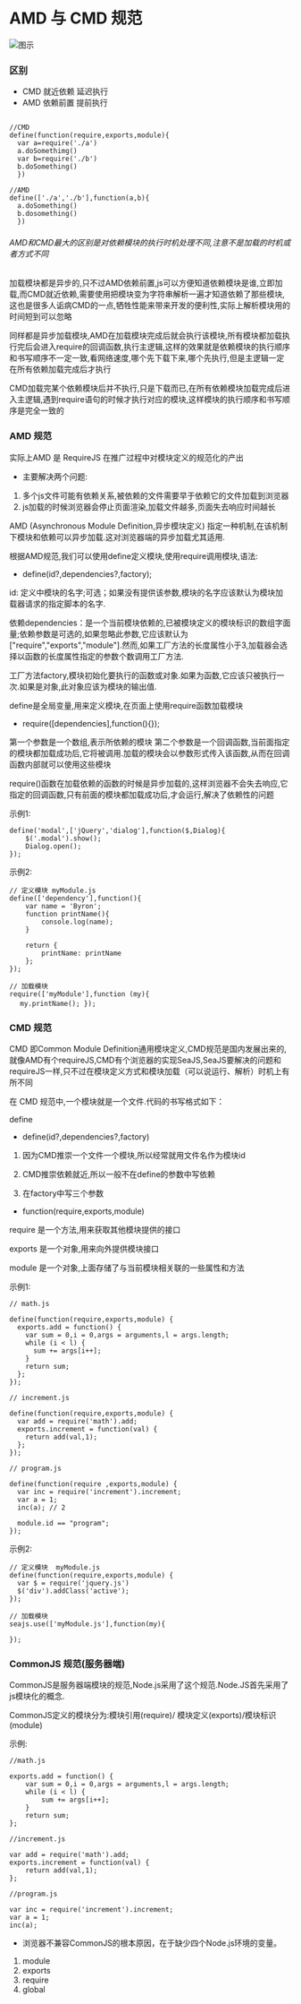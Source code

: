 # AMD 与 CMD 规范

![图示](img/080901.png)

### 区别

- CMD  就近依赖 延迟执行
- AMD  依赖前置 提前执行

```

//CMD
define(function(require,exports,module){
  var a=require('./a')
  a.doSomethimg()
  var b=require('./b')
  b.doSomething()
  })

//AMD
define(['./a','./b'],function(a,b){
  a.doSomething()
  b.dosomething()
  })

```


###### AMD和CMD最大的区别是对依赖模块的执行时机处理不同,注意不是加载的时机或者方式不同

加载模块都是异步的,只不过AMD依赖前置,js可以方便知道依赖模块是谁,立即加载,而CMD就近依赖,需要使用把模块变为字符串解析一遍才知道依赖了那些模块,这也是很多人诟病CMD的一点,牺牲性能来带来开发的便利性,实际上解析模块用的时间短到可以忽略

同样都是异步加载模块,AMD在加载模块完成后就会执行该模块,所有模块都加载执行完后会进入require的回调函数,执行主逻辑,这样的效果就是依赖模块的执行顺序和书写顺序不一定一致,看网络速度,哪个先下载下来,哪个先执行,但是主逻辑一定在所有依赖加载完成后才执行

CMD加载完某个依赖模块后并不执行,只是下载而已,在所有依赖模块加载完成后进入主逻辑,遇到require语句的时候才执行对应的模块,这样模块的执行顺序和书写顺序是完全一致的


### AMD 规范

实际上AMD 是 RequireJS 在推广过程中对模块定义的规范化的产出

- 主要解决两个问题:

1. 多个js文件可能有依赖关系,被依赖的文件需要早于依赖它的文件加载到浏览器
2. js加载的时候浏览器会停止页面渲染,加载文件越多,页面失去响应时间越长

AMD (Asynchronous Module Definition,异步模块定义) 指定一种机制,在该机制下模块和依赖可以异步加载.这对浏览器端的异步加载尤其适用.

根据AMD规范,我们可以使用define定义模块,使用require调用模块,语法:

- define(id?,dependencies?,factory);

id: 定义中模块的名字;可选；如果没有提供该参数,模块的名字应该默认为模块加载器请求的指定脚本的名字.

依赖dependencies：是一个当前模块依赖的,已被模块定义的模块标识的数组字面量;依赖参数是可选的,如果忽略此参数,它应该默认为["require","exports","module"].然而,如果工厂方法的长度属性小于3,加载器会选择以函数的长度属性指定的参数个数调用工厂方法.

工厂方法factory,模块初始化要执行的函数或对象.如果为函数,它应该只被执行一次.如果是对象,此对象应该为模块的输出值.

define是全局变量,用来定义模块,在页面上使用require函数加载模块

- require([dependencies],function(){});

第一个参数是一个数组,表示所依赖的模块
第二个参数是一个回调函数,当前面指定的模块都加载成功后,它将被调用.加载的模块会以参数形式传入该函数,从而在回调函数内部就可以使用这些模块

require()函数在加载依赖的函数的时候是异步加载的,这样浏览器不会失去响应,它指定的回调函数,只有前面的模块都加载成功后,才会运行,解决了依赖性的问题

示例1:

```
define('modal',['jQuery','dialog'],function($,Dialog){
    $('.modal').show();
    Dialog.open();
});
```

示例2:

```
// 定义模块 myModule.js
define(['dependency'],function(){
    var name = 'Byron';
    function printName(){
        console.log(name);
    }

    return {
        printName: printName
    };
});
```

```
// 加载模块
require(['myModule'],function (my){
　 my.printName(); });
```

### CMD 规范

CMD 即Common Module Definition通用模块定义,CMD规范是国内发展出来的,就像AMD有个requireJS,CMD有个浏览器的实现SeaJS,SeaJS要解决的问题和requireJS一样,只不过在模块定义方式和模块加载（可以说运行、解析）时机上有所不同

在 CMD 规范中,一个模块就是一个文件.代码的书写格式如下：

define

- define(id?,dependencies?,factory)

1. 因为CMD推崇一个文件一个模块,所以经常就用文件名作为模块id

2. CMD推崇依赖就近,所以一般不在define的参数中写依赖

3. 在factory中写三个参数

- function(require,exports,module)


require 是一个方法,用来获取其他模块提供的接口

exports 是一个对象,用来向外提供模块接口

module 是一个对象,上面存储了与当前模块相关联的一些属性和方法

示例1:

```
// math.js

define(function(require,exports,module) {
  exports.add = function() {
    var sum = 0,i = 0,args = arguments,l = args.length;
    while (i < l) {
      sum += args[i++];
    }
    return sum;
  };
});
```

```
// increment.js

define(function(require,exports,module) {
  var add = require('math').add;
  exports.increment = function(val) {
    return add(val,1);
  };
});
```

```
// program.js

define(function(require ,exports,module) {
  var inc = require('increment').increment;
  var a = 1;
  inc(a); // 2

  module.id == "program";
});
```

示例2:

```
// 定义模块  myModule.js
define(function(require,exports,module) {
  var $ = require('jquery.js')
  $('div').addClass('active');
});
```

```
// 加载模块
seajs.use(['myModule.js'],function(my){

});
```

### CommonJS 规范(服务器端)

CommonJS是服务器端模块的规范,Node.js采用了这个规范.Node.JS首先采用了js模块化的概念.

CommonJS定义的模块分为:模块引用(require)/ 模块定义(exports)/模块标识(module)



示例:
```
//math.js

exports.add = function() {
    var sum = 0,i = 0,args = arguments,l = args.length;
    while (i < l) {
        sum += args[i++];
    }
    return sum;
};
```
```
//increment.js

var add = require('math').add;
exports.increment = function(val) {
    return add(val,1);
};
```
```
//program.js

var inc = require('increment').increment;
var a = 1;
inc(a); 
```

- 浏览器不兼容CommonJS的根本原因，在于缺少四个Node.js环境的变量。
1. module
2. exports
3. require
4. global